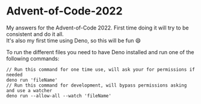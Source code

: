 # Advent-of-Code-2022

My answers for the Advent-of-Code 2022. First time doing it will try to be consistent and do it all.  
It's also my first time using Deno, so this will be fun :smile:

To run the different files you need to have Deno installed and run one of the following commands:

    // Run this command for one time use, will ask your for permissions if needed
    deno run 'fileName'
    // Run this command for development, will bypass permissions asking and use a watcher
    deno run --allow-all --watch 'fileName'
